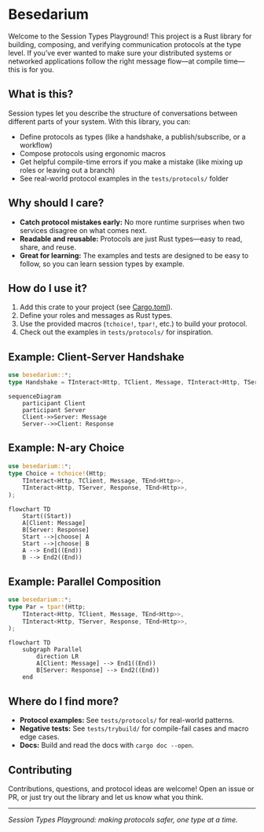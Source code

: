# Besedarium

Welcome to the Session Types Playground! This project is a Rust library for building, composing, and verifying communication protocols at the type level. If you’ve ever wanted to make sure your distributed systems or networked applications follow the right message flow—at compile time—this is for you.

## What is this?
Session types let you describe the structure of conversations between different parts of your system. With this library, you can:
- Define protocols as types (like a handshake, a publish/subscribe, or a workflow)
- Compose protocols using ergonomic macros
- Get helpful compile-time errors if you make a mistake (like mixing up roles or leaving out a branch)
- See real-world protocol examples in the `tests/protocols/` folder

## Why should I care?
- **Catch protocol mistakes early:** No more runtime surprises when two services disagree on what comes next.
- **Readable and reusable:** Protocols are just Rust types—easy to read, share, and reuse.
- **Great for learning:** The examples and tests are designed to be easy to follow, so you can learn session types by example.

## How do I use it?
1. Add this crate to your project (see [Cargo.toml](Cargo.toml)).
2. Define your roles and messages as Rust types.
3. Use the provided macros (`tchoice!`, `tpar!`, etc.) to build your protocol.
4. Check out the examples in `tests/protocols/` for inspiration.

## Example: Client-Server Handshake
```rust
use besedarium::*;
type Handshake = TInteract<Http, TClient, Message, TInteract<Http, TServer, Response, TEnd<Http>>>;
```

```mermaid
sequenceDiagram
    participant Client
    participant Server
    Client->>Server: Message
    Server-->>Client: Response
```

## Example: N-ary Choice
```rust
use besedarium::*;
type Choice = tchoice!(Http;
    TInteract<Http, TClient, Message, TEnd<Http>>,
    TInteract<Http, TServer, Response, TEnd<Http>>,
);
```

```mermaid
flowchart TD
    Start((Start))
    A[Client: Message]
    B[Server: Response]
    Start -->|choose| A
    Start -->|choose| B
    A --> End1((End))
    B --> End2((End))
```

## Example: Parallel Composition
```rust
use besedarium::*;
type Par = tpar!(Http;
    TInteract<Http, TClient, Message, TEnd<Http>>,
    TInteract<Http, TServer, Response, TEnd<Http>>,
);
```

```mermaid
flowchart TD
    subgraph Parallel
        direction LR
        A[Client: Message] --> End1((End))
        B[Server: Response] --> End2((End))
    end
```

## Where do I find more?
- **Protocol examples:** See `tests/protocols/` for real-world patterns.
- **Negative tests:** See `tests/trybuild/` for compile-fail cases and macro edge cases.
- **Docs:** Build and read the docs with `cargo doc --open`.

## Contributing
Contributions, questions, and protocol ideas are welcome! Open an issue or PR, or just try out the library and let us know what you think.

---

*Session Types Playground: making protocols safer, one type at a time.*
